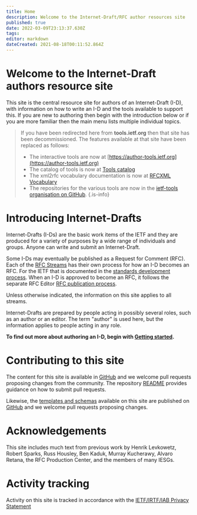 ```yaml
---
title: Home
description: Welcome to the Internet-Draft/RFC author resources site
published: true
date: 2022-03-09T23:13:37.630Z
tags: 
editor: markdown
dateCreated: 2021-08-18T00:11:52.864Z
---
```


# Welcome to the Internet-Draft authors resource site

This site is the central resource site for authors of an Internet-Draft (I-D), with information on how to write an I-D and the tools available to support this. If you are new to authoring then begin with the introduction below or if you are more familiar then the main menu lists multiple individual topics.

> If you have been redirected here from **tools.ietf.org** then that site has been decommissioned.  The features available at that site have been replaced as follows:
>*  The interactive tools are now at [https://author-tools.ietf.org](https://author-tools.ietf.org)
>* The catalog of tools is now at [Tools catalog](/tools-catalog)
>* The xml2rfc vocabulary documentation is now at [RFCXML Vocabulary](/rfcxml-vocabulary)
>* The repositories for the various tools are now in the [ietf-tools organisation on GitHub](https://github.com/ietf-tools).
{.is-info}

# Introducing Internet-Drafts
Internet-Drafts (I-Ds) are the basic work items of the IETF and they are produced for a variety of purposes by a wide range of individuals and groups. Anyone can write and submit an Internet-Draft. 

Some I-Ds may eventually be published as a Request for Comment (RFC).  Each of the [RFC Streams](https://rfc-editor.org/info/rfc8729) has their own process for how an I-D becomes an RFC.  For the IETF that is documented in the [standards development process](https://www.ietf.org/standards/process/).  When an I-D is approved to become an RFC, it follows the separate RFC Editor [RFC publication process](https://www.rfc-editor.org/pubprocess/).

Unless otherwise indicated, the information on this site applies to all streams.

Internet-Drafts are prepared by people acting in possibly several roles, such as an author or an editor. The term "author" is used here, but the information applies to people acting in any role.

**To find out more about authoring an I-D, begin with [Getting started](/getting-started).**

# Contributing to this site
The content for this site is available in [GitHub](https://github.com/ietf/authors.ietf.org) and we welcome pull requests proposing changes from the community. The repository [README](https://github.com/ietf-authors/authors.ietf.org/blob/main/README.md) provides guidance on how to submit pull requests.

Likewise, the [templates and schemas](/templates-and-schemas) available on this site are published on [GitHub](https://github.com/ietf-authors/rfcxml-templates-and-schemas) and we welcome pull requests proposing changes.

# Acknowledgements
This site includes much text from previous work by Henrik Levkowetz, Robert Sparks, Russ Housley, Ben Kaduk, Murray Kucherawy, Alvaro Retana, the RFC Production Center, and the members of many IESGs.

# Activity tracking
Activity on this site is tracked in accordance with the [IETF/IRTF/IAB Privacy Statement](https://www.ietf.org/privacy-statement/)


